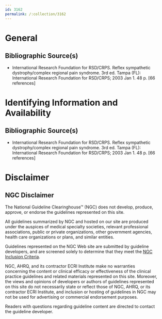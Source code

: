 ```yaml
---
id: 3162
permalink: /:collection/3162
---
```


# General

## Bibliographic Source(s)

- International Research Foundation for RSD/CRPS. Reflex sympathetic dystrophy/complex regional pain syndrome. 3rd ed. Tampa (FL): International Research Foundation for RSD/CRPS; 2003 Jan 1. 48 p. [66 references]

# Identifying Information and Availability

## Bibliographic Source(s)

- International Research Foundation for RSD/CRPS. Reflex sympathetic dystrophy/complex regional pain syndrome. 3rd ed. Tampa (FL): International Research Foundation for RSD/CRPS; 2003 Jan 1. 48 p. [66 references]

# Disclaimer

## NGC Disclaimer

The National Guideline Clearinghouse™ (NGC) does not develop, produce, approve, or endorse the guidelines represented on this site.

All guidelines summarized by NGC and hosted on our site are produced under the auspices of medical specialty societies, relevant professional associations, public or private organizations, other government agencies, health care organizations or plans, and similar entities.

Guidelines represented on the NGC Web site are submitted by guideline developers, and are screened solely to determine that they meet the [NGC Inclusion Criteria](/help-and-about/summaries/inclusion-criteria).

NGC, AHRQ, and its contractor ECRI Institute make no warranties concerning the content or clinical efficacy or effectiveness of the clinical practice guidelines and related materials represented on this site. Moreover, the views and opinions of developers or authors of guidelines represented on this site do not necessarily state or reflect those of NGC, AHRQ, or its contractor ECRI Institute, and inclusion or hosting of guidelines in NGC may not be used for advertising or commercial endorsement purposes.

Readers with questions regarding guideline content are directed to contact the guideline developer.

